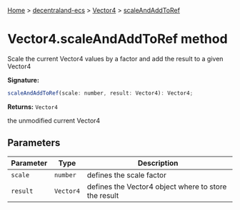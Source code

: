 [Home](./index) &gt; [decentraland-ecs](./decentraland-ecs.md) &gt; [Vector4](./decentraland-ecs.vector4.md) &gt; [scaleAndAddToRef](./decentraland-ecs.vector4.scaleandaddtoref.md)

# Vector4.scaleAndAddToRef method

Scale the current Vector4 values by a factor and add the result to a given Vector4

**Signature:**
```javascript
scaleAndAddToRef(scale: number, result: Vector4): Vector4;
```
**Returns:** `Vector4`

the unmodified current Vector4

## Parameters

|  Parameter | Type | Description |
|  --- | --- | --- |
|  `scale` | `number` | defines the scale factor |
|  `result` | `Vector4` | defines the Vector4 object where to store the result |

